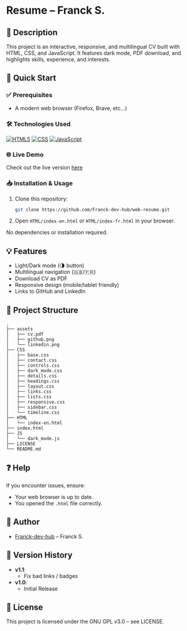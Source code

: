 # Resume – Franck S.
## 📌 Description
This project is an interactive, responsive, and multilingual CV built with HTML, CSS, and JavaScript. It features dark mode, PDF download, and highlights skills, experience, and interests.

## 🚀 Quick Start
### ✅ Prerequisites
- A modern web browser (Firefox, Brave, etc...)

### 🛠️ Technologies Used
[![HTML5](https://img.shields.io/badge/HTML5-E34F26?style=for-the-badge&logo=html5&logoColor=white)](#)
[![CSS](https://img.shields.io/badge/CSS3-1572B6?logo=css3&logoColor=white)](#)
[![JavaScript](https://img.shields.io/badge/JavaScript-F7DF1E?logo=javascript&logoColor=black)](#)

### 🌐 Live Demo
Check out the live version [here](https://franck-dev-hub.github.io/web-resume/)

### 📥 Installation & Usage
1. Clone this repository:
   ```sh
   git clone https://github.com/Franck-dev-hub/web-resume.git
   ```
2. Open `HTML/index-en.html` or `HTML/index-fr.html` in your browser.

No dependencies or installation required.

## 💡 Features
- Light/Dark mode (🌗 button)
- Multilingual navigation (🇬🇧/🇫🇷)
- Download CV as PDF
- Responsive design (mobile/tablet friendly)
- Links to GitHub and LinkedIn

## 📁 Project Structure
```
.
├── assets
│   ├── cv.pdf
│   ├── github.png
│   └── linkedin.png
├── CSS
│   ├── base.css
│   ├── contact.css
│   ├── controls.css
│   ├── dark_mode.css
│   ├── details.css
│   ├── headings.css
│   ├── layout.css
│   ├── links.css
│   ├── lists.css
│   ├── responsive.css
│   ├── sidebar.css
│   └── timeline.css
├── HTML
│   └── index-en.html
├── index.html
├── JS
│   └── dark_mode.js
├── LICENSE
└── README.md
```

## ❓ Help
If you encounter issues, ensure:
- Your web browser is up to date.
- You opened the `.html` file correctly.

## 👤 Author
- [Franck-dev-hub](https://github.com/Franck-dev-hub) – Franck S.

## 📝 Version History
- **v1.1**:
    - Fix bad links / badges
- **v1.0**:
    - Initial Release

## 📜 License
This project is licensed under the GNU GPL v3.0 – see LICENSE.